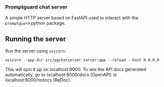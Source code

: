 ### Promptguard chat server

A simple HTTP server based on FastAPI used to interact with the `promptguard` python package.

## Running the server
Run the server using `uvicorn`:
```
uvicorn --app-dir src/pgchatserver server:app --reload --host 0.0.0.0
```
This will spin it up on localhost:8000. To see the API docs generated automatically, go to localhost:8000/docs (OpenAPI) or localhost:8000/redocs (ReDoc).


